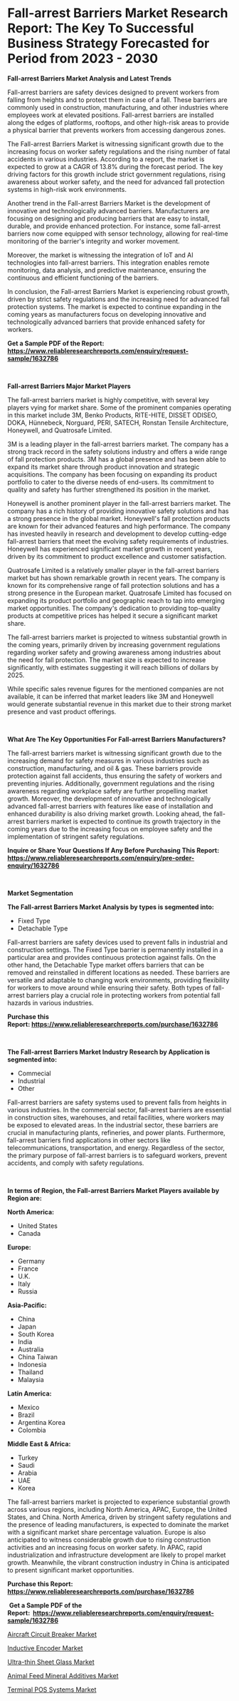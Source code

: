 <p><h1>Fall-arrest Barriers Market Research Report: The Key To Successful Business Strategy Forecasted for Period from 2023 - 2030</h1></p><p><strong>Fall-arrest Barriers Market Analysis and Latest Trends</strong></p>
<p><p>Fall-arrest barriers are safety devices designed to prevent workers from falling from heights and to protect them in case of a fall. These barriers are commonly used in construction, manufacturing, and other industries where employees work at elevated positions. Fall-arrest barriers are installed along the edges of platforms, rooftops, and other high-risk areas to provide a physical barrier that prevents workers from accessing dangerous zones.</p><p>The Fall-arrest Barriers Market is witnessing significant growth due to the increasing focus on worker safety regulations and the rising number of fatal accidents in various industries. According to a report, the market is expected to grow at a CAGR of 13.8% during the forecast period. The key driving factors for this growth include strict government regulations, rising awareness about worker safety, and the need for advanced fall protection systems in high-risk work environments.</p><p>Another trend in the Fall-arrest Barriers Market is the development of innovative and technologically advanced barriers. Manufacturers are focusing on designing and producing barriers that are easy to install, durable, and provide enhanced protection. For instance, some fall-arrest barriers now come equipped with sensor technology, allowing for real-time monitoring of the barrier's integrity and worker movement.</p><p>Moreover, the market is witnessing the integration of IoT and AI technologies into fall-arrest barriers. This integration enables remote monitoring, data analysis, and predictive maintenance, ensuring the continuous and efficient functioning of the barriers.</p><p>In conclusion, the Fall-arrest Barriers Market is experiencing robust growth, driven by strict safety regulations and the increasing need for advanced fall protection systems. The market is expected to continue expanding in the coming years as manufacturers focus on developing innovative and technologically advanced barriers that provide enhanced safety for workers.</p></p>
<p><strong>Get a Sample PDF of the Report:&nbsp; <a href="https://www.reliableresearchreports.com/enquiry/request-sample/1632786">https://www.reliableresearchreports.com/enquiry/request-sample/1632786</a></strong></p>
<p>&nbsp;</p>
<p><strong>Fall-arrest Barriers Major Market Players</strong></p>
<p><p>The fall-arrest barriers market is highly competitive, with several key players vying for market share. Some of the prominent companies operating in this market include 3M, Benko Products, RITE-HITE, DISSET ODISEO, DOKA, Hünnebeck, Norguard, PERI, SATECH, Ronstan Tensile Architecture, Honeywell, and Quatrosafe Limited.</p><p>3M is a leading player in the fall-arrest barriers market. The company has a strong track record in the safety solutions industry and offers a wide range of fall protection products. 3M has a global presence and has been able to expand its market share through product innovation and strategic acquisitions. The company has been focusing on expanding its product portfolio to cater to the diverse needs of end-users. Its commitment to quality and safety has further strengthened its position in the market.</p><p>Honeywell is another prominent player in the fall-arrest barriers market. The company has a rich history of providing innovative safety solutions and has a strong presence in the global market. Honeywell's fall protection products are known for their advanced features and high performance. The company has invested heavily in research and development to develop cutting-edge fall-arrest barriers that meet the evolving safety requirements of industries. Honeywell has experienced significant market growth in recent years, driven by its commitment to product excellence and customer satisfaction.</p><p>Quatrosafe Limited is a relatively smaller player in the fall-arrest barriers market but has shown remarkable growth in recent years. The company is known for its comprehensive range of fall protection solutions and has a strong presence in the European market. Quatrosafe Limited has focused on expanding its product portfolio and geographic reach to tap into emerging market opportunities. The company's dedication to providing top-quality products at competitive prices has helped it secure a significant market share.</p><p>The fall-arrest barriers market is projected to witness substantial growth in the coming years, primarily driven by increasing government regulations regarding worker safety and growing awareness among industries about the need for fall protection. The market size is expected to increase significantly, with estimates suggesting it will reach billions of dollars by 2025.</p><p>While specific sales revenue figures for the mentioned companies are not available, it can be inferred that market leaders like 3M and Honeywell would generate substantial revenue in this market due to their strong market presence and vast product offerings.</p></p>
<p>&nbsp;</p>
<p><strong>What Are The Key Opportunities For Fall-arrest Barriers Manufacturers?</strong></p>
<p><p>The fall-arrest barriers market is witnessing significant growth due to the increasing demand for safety measures in various industries such as construction, manufacturing, and oil & gas. These barriers provide protection against fall accidents, thus ensuring the safety of workers and preventing injuries. Additionally, government regulations and the rising awareness regarding workplace safety are further propelling market growth. Moreover, the development of innovative and technologically advanced fall-arrest barriers with features like ease of installation and enhanced durability is also driving market growth. Looking ahead, the fall-arrest barriers market is expected to continue its growth trajectory in the coming years due to the increasing focus on employee safety and the implementation of stringent safety regulations.</p></p>
<p><strong>Inquire or Share Your Questions If Any Before Purchasing This Report: <a href="https://www.reliableresearchreports.com/enquiry/pre-order-enquiry/1632786">https://www.reliableresearchreports.com/enquiry/pre-order-enquiry/1632786</a></strong></p>
<p>&nbsp;</p>
<p><strong>Market Segmentation</strong></p>
<p><strong>The Fall-arrest Barriers Market Analysis by types is segmented into:</strong></p>
<p><ul><li>Fixed Type</li><li>Detachable Type</li></ul></p>
<p><p>Fall-arrest barriers are safety devices used to prevent falls in industrial and construction settings. The Fixed Type barrier is permanently installed in a particular area and provides continuous protection against falls. On the other hand, the Detachable Type market offers barriers that can be removed and reinstalled in different locations as needed. These barriers are versatile and adaptable to changing work environments, providing flexibility for workers to move around while ensuring their safety. Both types of fall-arrest barriers play a crucial role in protecting workers from potential fall hazards in various industries.</p></p>
<p><strong>Purchase this Report:&nbsp;<a href="https://www.reliableresearchreports.com/purchase/1632786">https://www.reliableresearchreports.com/purchase/1632786</a></strong></p>
<p>&nbsp;</p>
<p><strong>The Fall-arrest Barriers Market Industry Research by Application is segmented into:</strong></p>
<p><ul><li>Commecial</li><li>Industrial</li><li>Other</li></ul></p>
<p><p>Fall-arrest barriers are safety systems used to prevent falls from heights in various industries. In the commercial sector, fall-arrest barriers are essential in construction sites, warehouses, and retail facilities, where workers may be exposed to elevated areas. In the industrial sector, these barriers are crucial in manufacturing plants, refineries, and power plants. Furthermore, fall-arrest barriers find applications in other sectors like telecommunications, transportation, and energy. Regardless of the sector, the primary purpose of fall-arrest barriers is to safeguard workers, prevent accidents, and comply with safety regulations.</p></p>
<p>&nbsp;</p>
<p><strong>In terms of Region, the Fall-arrest Barriers Market Players available by Region are:</strong></p>
<p>
    <p> <strong> North America: </strong>
        <ul>
            <li>United States</li>
            <li>Canada</li>
        </ul>
        </p> 
    <p> <strong> Europe: </strong>
        <ul>
            <li>Germany</li>
            <li>France</li>
            <li>U.K.</li>
            <li>Italy</li>
            <li>Russia</li>
        </ul>
        </p> 
    <p> <strong> Asia-Pacific: </strong>
        <ul>
            <li>China</li>
            <li>Japan</li>
            <li>South Korea</li>
            <li>India</li>
            <li>Australia</li>
            <li>China Taiwan</li>
            <li>Indonesia</li>
            <li>Thailand</li>
            <li>Malaysia</li>
        </ul>
        </p> 
    <p> <strong> Latin America: </strong>
        <ul>
            <li>Mexico</li>
            <li>Brazil</li>
            <li>Argentina Korea</li>
            <li>Colombia</li>
        </ul>
        </p> 
    <p> <strong> Middle East & Africa: </strong>
        <ul>
            <li>Turkey</li>
            <li>Saudi</li>
            <li>Arabia</li>
            <li>UAE</li>
            <li>Korea</li>
        </ul>
    </p>
    </p>
<p><p>The fall-arrest barriers market is projected to experience substantial growth across various regions, including North America, APAC, Europe, the United States, and China. North America, driven by stringent safety regulations and the presence of leading manufacturers, is expected to dominate the market with a significant market share percentage valuation. Europe is also anticipated to witness considerable growth due to rising construction activities and an increasing focus on worker safety. In APAC, rapid industrialization and infrastructure development are likely to propel market growth. Meanwhile, the vibrant construction industry in China is anticipated to present significant market opportunities.</p></p>
<p><strong>Purchase this Report: <a href="https://www.reliableresearchreports.com/purchase/1632786">https://www.reliableresearchreports.com/purchase/1632786</a></strong></p>
<p>&nbsp;<strong>Get a Sample PDF of the Report:&nbsp;&nbsp;<a href="https://www.reliableresearchreports.com/enquiry/request-sample/1632786">https://www.reliableresearchreports.com/enquiry/request-sample/1632786</a></strong></p>
<p><strong></strong></p>
<p><p><a href="https://www.linkedin.com/pulse/aircraft-circuit-breaker-market-challenges-opportunities-3v43e/">Aircraft Circuit Breaker Market</a></p><p><a href="https://www.linkedin.com/pulse/inductive-encoder-market-size-share-global-analysis-report-i7x4e/">Inductive Encoder Market</a></p><p><a href="https://medium.com/@donaldmendez2018/ultra-thin-sheet-glass-market-research-report-its-history-and-forecast-2023-to-2030-b8d596f5019a">Ultra-thin Sheet Glass Market</a></p><p><a href="https://medium.com/@kennethjensen27/animal-feed-mineral-additives-market-size-market-outlook-and-market-forecast-2023-to-2030-8109cabece20">Animal Feed Mineral Additives Market</a></p><p><a href="https://www.linkedin.com/pulse/terminal-pos-systems-market-insights-players-forecast-063fe/">Terminal POS Systems Market</a></p></p>